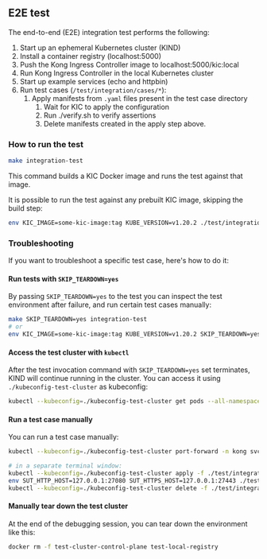 ## E2E test

The end-to-end (E2E) integration test performs the following:

1. Start up an ephemeral Kubernetes cluster (KIND)
1. Install a container registry (localhost:5000)
1. Push the Kong Ingress Controller image to localhost:5000/kic:local
1. Run Kong Ingress Controller in the local Kubernetes cluster
1. Start up example services (echo and httpbin)
1. Run test cases (`/test/integration/cases/*`):
    1. Apply manifests from `.yaml` files present in the test case directory
		1. Wait for KIC to apply the configuration
		1. Run ./verify.sh to verify assertions
		1. Delete manifests created in the apply step above.

### How to run the test

```bash
make integration-test
```

This command builds a KIC Docker image and runs the test against that image.

It is possible to run the test against any prebuilt KIC image, skipping the build step:

```bash
env KIC_IMAGE=some-kic-image:tag KUBE_VERSION=v1.20.2 ./test/integration/test.sh
```

### Troubleshooting

If you want to troubleshoot a specific test case, here's how to do it:

#### Run tests with `SKIP_TEARDOWN=yes`
By passing `SKIP_TEARDOWN=yes` to the test you can inspect the test environment after failure, and run certain test cases manually:

```bash
make SKIP_TEARDOWN=yes integration-test
# or
env KIC_IMAGE=some-kic-image:tag KUBE_VERSION=v1.20.2 SKIP_TEARDOWN=yes ./test/integration/test.sh
```

#### Access the test cluster with `kubectl`

After the test invocation command with `SKIP_TEARDOWN=yes` set terminates, KIND will continue running in the cluster. You can access it using `./kubeconfig-test-cluster` as kubeconfig:

```bash
kubectl --kubeconfig=./kubeconfig-test-cluster get pods --all-namespaces
```

#### Run a test case manually

You can run a test case manually:
```bash
kubectl --kubeconfig=./kubeconfig-test-cluster port-forward -n kong svc/kong-proxy "27080:80" "27443:443"

# in a separate terminal window:
kubectl --kubeconfig=./kubeconfig-test-cluster apply -f ./test/integration/cases/01-https
env SUT_HTTP_HOST=127.0.0.1:27080 SUT_HTTPS_HOST=127.0.0.1:27443 ./test/integration/cases/01-https/verify.sh
kubectl --kubeconfig=./kubeconfig-test-cluster delete -f ./test/integration/cases/01-https
```

#### Manually tear down the test cluster

At the end of the debugging session, you can tear down the environment like this:
```bash
docker rm -f test-cluster-control-plane test-local-registry
```
